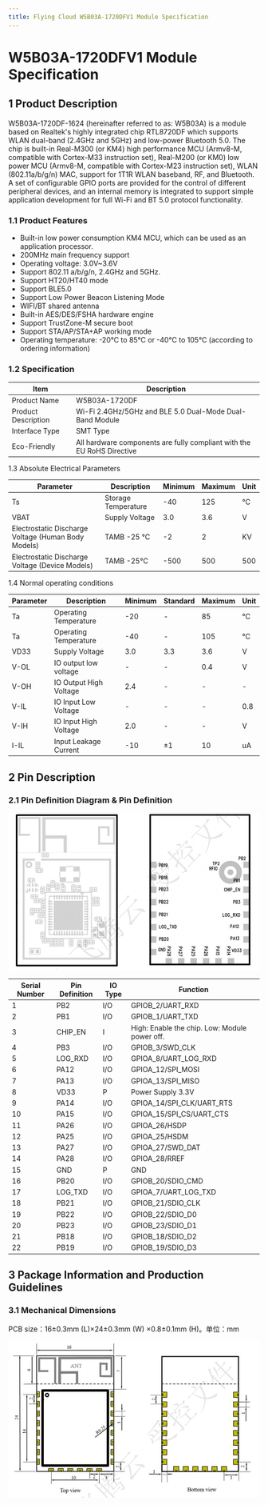 ```yaml
---
title: Flying Cloud W5B03A-1720DFV1 Module Specification
---
```


# W5B03A-1720DFV1 Module Specification


## 1 Product Description
W5B03A-1720DF-1624 (hereinafter referred to as: W5B03A) is a module based on Realtek's highly integrated chip RTL8720DF which supports WLAN dual-band (2.4GHz and 5GHz) and low-power Bluetooth 5.0. The chip is built-in Real-M300 (or KM4) high performance MCU (Armv8-M, compatible with Cortex-M33 instruction set), Real-M200 (or KM0) low power MCU (Armv8-M, compatible with Cortex-M23 instruction set), WLAN (802.11a/b/g/n) MAC, support for 1T1R WLAN baseband, RF, and Bluetooth. A set of configurable GPIO ports are provided for the control of different peripheral devices, and an internal memory is integrated to support simple application development for full Wi-Fi and BT 5.0 protocol functionality.

### 1.1 Product Features

- Built-in low power consumption KM4 MCU, which can be used as an application processor.
- 200MHz main frequency support
- Operating voltage: 3.0V~3.6V
- Support 802.11 a/b/g/n, 2.4GHz and 5GHz.
- Support HT20/HT40 mode
- Support BLE5.0
- Support Low Power Beacon Listening Mode
- WIFI/BT shared antenna
- Built-in AES/DES/FSHA hardware engine
- Support TrustZone-M secure boot
- Support STA/AP/STA+AP working mode
- Operating temperature: -20℃ to 85℃ or -40℃ to 105℃ (according to ordering information)


### 1.2 Specification

| Item | Description |
| --- | --- |
| Product Name | W5B03A-1720DF |
| Product Description | Wi-Fi 2.4GHz/5GHz and BLE 5.0 Dual-Mode Dual-Band Module |
| Interface Type | SMT Type |
| Eco-Friendly | All hardware components are fully compliant with the EU RoHS Directive | 

1.3 Absolute Electrical Parameters

| Parameter | Description | Minimum | Maximum | Unit |
| --- | --- | --- | --- | --- |
| Ts | Storage Temperature | -40 | 125 | °C |
| VBAT | Supply Voltage | 3.0 | 3.6 | V |
|  Electrostatic Discharge Voltage (Human Body Models) | TAMB -25 °C | -2 | 2 | KV |
| Electrostatic Discharge Voltage (Device Models) | TAMB -25°C | -500 | 500 | 500 | V |

1.4 Normal operating conditions

| Parameter | Description | Minimum | Standard | Maximum | Unit |
| --- | --- | --- | --- | --- | --- |
| Ta | Operating Temperature | -20 | - | 85 | °C |
| Ta | Operating Temperature | -40 | - | 105 | ℃ |
| VD33 | Supply Voltage | 3.0 | 3.3 | 3.6 | V |
| V-OL | IO output low voltage | - | - | 0.4 | V | V
| V-OH | IO Output High Voltage | 2.4 | - | - | - | V |
| V-IL | IO Input Low Voltage | - | - | - | 0.8 | V |
| V-IH | IO Input High Voltage | 2.0 | - | - | V |
| I-IL | Input Leakage Current | -10 | ±1 | 10 | uA |

## 2 Pin Description
### 2.1 Pin Definition Diagram & Pin Definition

![](/assets/images/8720DF/8720df管脚.png)


| Serial Number | Pin Definition | IO Type | Function |
|------|---------|-------|-----------------|
| 1    | PB2     | I/O   | GPIOB_2/UART_RXD |
| 2    | PB1     | I/O   | GPIOB_1/UART_TXD |
| 3    | CHIP_EN | I     | High: Enable the chip. Low: Module power off. |
| 4    | PB3     | I/O   | GPIOB_3/SWD_CLK  |
| 5    | LOG_RXD | I/O   | GPIOA_8/UART_LOG_RXD |
| 6    | PA12    | I/O   | GPIOA_12/SPI_MOSI |
| 7    | PA13    | I/O   | GPIOA_13/SPI_MISO |
| 8    | VD33    | P     | Power Supply 3.3V |
| 9    | PA14    | I/O   | GPIOA_14/SPI_CLK/UART_RTS |
| 10   | PA15    | I/O   | GPIOA_15/SPI_CS/UART_CTS |
| 11   | PA26    | I/O   | GPIOA_26/HSDP    |
| 12   | PA25    | I/O   | GPIOA_25/HSDM    |
| 13   | PA27    | I/O   | GPIOA_27/SWD_DAT |
| 14   | PA28    | I/O   | GPIOA_28/RREF   |
| 15   | GND     | P     | GND             |
| 16   | PB20    | I/O   | GPIOB_20/SDIO_CMD |
| 17   | LOG_TXD | I/O   | GPIOA_7/UART_LOG_TXD |
| 18   | PB21    | I/O   | GPIOB_21/SDIO_CLK |
| 19   | PB22    | I/O   | GPIOB_22/SDIO_D0  |
| 20   | PB23    | I/O   | GPIOB_23/SDIO_D1  |
| 21   | PB18    | I/O   | GPIOB_18/SDIO_D2  |
| 22   | PB19    | I/O   | GPIOB_19/SDIO_D3  |



## 3 Package Information and Production Guidelines
### 3.1 Mechanical Dimensions

PCB size：16±0.3mm (L)×24±0.3mm (W) ×0.8±0.1mm (H)。单位：mm

![](/assets/images/8720DF/8720df尺寸.png)


<!-- ## More information

[For detailed specs, please go to W5B03A-1720DFV1 Module Specification Download Page](../../download/8720df/8720df_datasheet.md#rtl8720df) -->